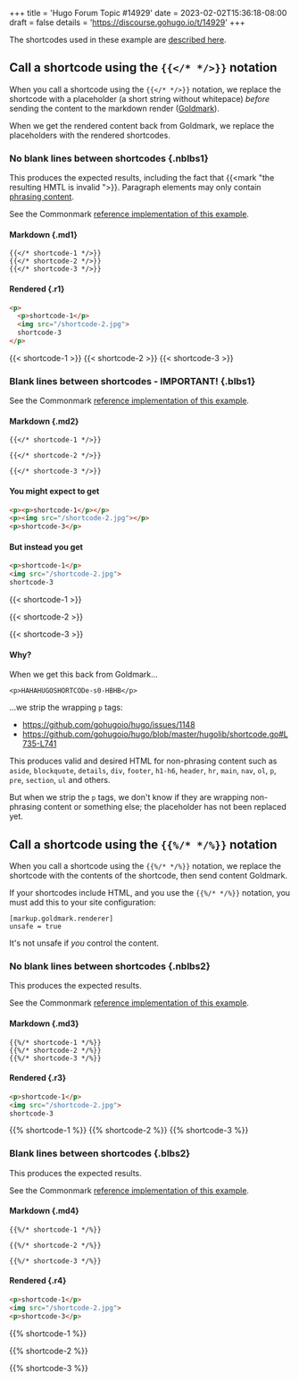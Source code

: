 +++
title = 'Hugo Forum Topic #14929'
date = 2023-02-02T15:36:18-08:00
draft = false
details = 'https://discourse.gohugo.io/t/14929'
+++

The shortcodes used in these example are [described here](/shortcodes).

## Call a shortcode using the `{{</* */>}}` notation

When you call a shortcode using the `{{</* */>}}` notation, we replace the shortcode with a placeholder (a short string without whitepace) _before_ sending the content to the markdown render ([Goldmark]).

When we get the rendered content back from Goldmark, we replace the placeholders with the rendered shortcodes.

### No blank lines between shortcodes {.nblbs1}

This produces the expected results, including the fact that {{<mark "the resulting HMTL is invalid ">}}. Paragraph elements may only contain [phrasing content].

See the Commonmark [reference implementation of this example](https://spec.commonmark.org/dingus/?text=HAHA%48UGOSHORTCODE-s0-HBHB%0AHAHA%48UGOSHORTCODE-s1-HBHB%0AHAHA%48UGOSHORTCODE-s1-HBHB).

#### Markdown {.md1}

```text
{{</* shortcode-1 */>}}
{{</* shortcode-2 */>}}
{{</* shortcode-3 */>}}
```

#### Rendered {.r1}

```html
<p>
  <p>shortcode-1</p>
  <img src="/shortcode-2.jpg">
  shortcode-3
</p>
```

{{< shortcode-1 >}}
{{< shortcode-2 >}}
{{< shortcode-3 >}}

### Blank lines between shortcodes - IMPORTANT! {.blbs1}

See the Commonmark [reference implementation of this example](https://spec.commonmark.org/dingus/?text=HAHA%48UGOSHORTCODE-s0-HBHB%0A%0AHAHA%48UGOSHORTCODE-s1-HBHB%0A%0AHAHA%48UGOSHORTCODE-s1-HBHB).

#### Markdown {.md2}

```text
{{</* shortcode-1 */>}}

{{</* shortcode-2 */>}}

{{</* shortcode-3 */>}}
```

#### You might expect to get

```html
<p><p>shortcode-1</p></p>
<p><img src="/shortcode-2.jpg"></p>
<p>shortcode-3</p>
```

#### But instead you get

```html
<p>shortcode-1</p>
<img src="/shortcode-2.jpg">
shortcode-3
```

{{< shortcode-1 >}}

{{< shortcode-2 >}}

{{< shortcode-3 >}}

#### Why?

When we get this back from Goldmark...

```text
<p>HAHAHUGOSHORTCODe-s0-HBHB</p>
```

...we strip the wrapping `p` tags:

- <https://github.com/gohugoio/hugo/issues/1148>
- <https://github.com/gohugoio/hugo/blob/master/hugolib/shortcode.go#L735-L741>

This produces valid and desired HTML for non-phrasing content such as `aside`, `blockquote`, `details`, `div`, `footer`, `h1-h6`, `header`, `hr`, `main`, `nav`, `ol`, `p`, `pre`, `section`, `ul` and others.

But when we strip the `p` tags, we don't know if they are wrapping non-phrasing content or something else; the placeholder has not been replaced yet.

## Call a shortcode using the `{{%/* */%}}` notation

When you call a shortcode using the `{{%/* */%}}` notation, we replace the shortcode with the contents of the shortcode, then send content Goldmark.

If your shortcodes include HTML, and you use the `{{%/* */%}}` notation, you must add this to your site configuration:

```text
[markup.goldmark.renderer]
unsafe = true
```

It's not unsafe if _you_ control the content.

### No blank lines between shortcodes {.nblbs2}

This produces the expected results.

See the Commonmark [reference implementation of this example](https://spec.commonmark.org/dingus/?text=%3Cp%3Eshortcode-1%3C%2Fp%3E%0A%3Cimg%20src%3D%22%2Fshortcode-2.jpg%22%3E%0Ashortcode-3).

#### Markdown {.md3}

```text
{{%/* shortcode-1 */%}}
{{%/* shortcode-2 */%}}
{{%/* shortcode-3 */%}}
```

#### Rendered {.r3}

```html
<p>shortcode-1</p>
<img src="/shortcode-2.jpg">
shortcode-3
```

{{% shortcode-1 %}}
{{% shortcode-2 %}}
{{% shortcode-3 %}}

### Blank lines between shortcodes {.blbs2}

This produces the expected results.

See the Commonmark [reference implementation of this example](https://spec.commonmark.org/dingus/?text=%3Cp%3Eshortcode-1%3C%2Fp%3E%0A%0A%3Cimg%20src%3D%22%2Fshortcode-2.jpg%22%3E%0A%0Ashortcode-3).

#### Markdown {.md4}

```text
{{%/* shortcode-1 */%}}

{{%/* shortcode-2 */%}}

{{%/* shortcode-3 */%}}
```

#### Rendered {.r4}

```html
<p>shortcode-1</p>
<img src="/shortcode-2.jpg">
<p>shortcode-3</p>
```

{{% shortcode-1 %}}

{{% shortcode-2 %}}

{{% shortcode-3 %}}

[Goldmark]: https://github.com/yuin/goldmark
[phrasing content]: https://developer.mozilla.org/en-US/docs/Web/HTML/Content_categories#phrasing_content

